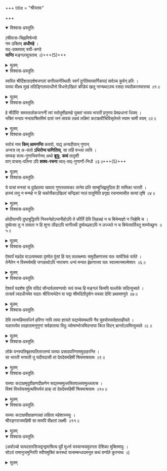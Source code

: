 +++
title = "श्रीस्तवः"

+++
<div class="js_include" url="/AgamaH_vaiShNavaH/rAmAnuja-sampradAyaH/vyakti-shlokAdi/kUresha-shrIvatsAnka-mishraH/shrIvatsAnkamishrebhyaH.md" newLevelForH1="5" includeTitle="false"> 
<details open><summary>विश्वास-प्रस्तुतिः</summary>

(श्रीवत्स-चिह्नमिश्रेभ्यो  
नम उक्तिम् **अधीमहे** ।  
यद्-उक्तयस् त्रयी-कण्ठे  
**यान्ति** मङ्गलसूत्रताम् ॥)+++(5)+++
</details>

<details><summary>मूलम्</summary>

(श्रीवत्सचिह्नमिश्रेभ्यो नम उक्तिमधीमहे ।  
यदुक्तयस्त्रयीकण्ठे यान्ति मङ्गलसूत्रताम् ॥)
</details>
</div>

<details open><summary>विश्वास-प्रस्तुतिः</summary>

स्वस्ति श्रीर्दिशतादशेषजगतां सर्गोपसर्गस्थितीः स्वर्गं दुर्गतिमापवर्गिकपदं सर्वञ्च कुर्वन् हरिः ।   
यस्या वीक्ष्य मुखं तदिङ्गितपराधीनो विधत्तेऽखिलं क्रीडेयं खलु नान्यथाऽस्य रसदा स्यादैकरस्यात्तया ॥१॥
</details>

<details><summary>मूलम्</summary>

स्वस्ति श्रीर्दिशतादशेषजगतां सर्गोपसर्गस्थितीः स्वर्गं दुर्गतिमापवर्गिकपदं सर्वञ्च कुर्वन् हरिः ।   
यस्या वीक्ष्य मुखं तदिङ्गितपराधीनो विधत्तेऽखिलं क्रीडेयं खलु नान्यथाऽस्य रसदा स्यादैकरस्यात्तया ॥१॥
</details>


<details open><summary>विश्वास-प्रस्तुतिः</summary>

हे श्रीर्देवि! समस्तलोकजननीं त्वां स्तोतुमीहामहे युक्तां भावय भारतीं प्रगुणय प्रेमप्रधानां धियम् ।   
भक्तिं भन्दय नन्दयाश्रितमिमं दासं जनं तावकं लक्ष्यं लक्ष्मि! कटाक्षवीचिविसृतेस्ते स्याम चामी वयम् ॥२॥
</details>

<details><summary>मूलम्</summary>

हे श्रीर्देवि! समस्तलोकजननीं त्वां स्तोतुमीहामहे युक्तां भावय भारतीं प्रगुणय प्रेमप्रधानां धियम् ।   
भक्तिं भन्दय नन्दयाश्रितमिमं दासं जनं तावकं लक्ष्यं लक्ष्मि! कटाक्षवीचिविसृतेस्ते स्याम चामी वयम् ॥२॥
</details>


<details open><summary>विश्वास-प्रस्तुतिः</summary>

स्तोत्रं नाम **किम् आमनन्ति** कवयो, यद्य् अन्यदीयान् गुणान्  
अन्यत्र त्व् अ-सतो **ऽधिरोप्य फणितिस्**, सा तर्हि वन्ध्या त्वयि ।   
सम्यक् सत्य-गुणाभिवर्णनम् अथो **ब्रूयुः**, **कथं** तादृशी  
वाग् वाचस्-पतिना ऽपि **शक्य-रचना** त्वत्-सद्-गुणार्णो-निधौ ॥३॥+++(5)+++
</details>

<details><summary>मूलम्</summary>

स्तोत्रं नाम किमामनन्ति कवयो यद्यन्यदीयान् गुणान् अन्यत्र त्वसतोऽधिरोप्य फणितिस्सा तर्हि वन्ध्या त्वयि ।   
सम्यक्सत्यगुणाभिवर्णनमथो ब्रूयुः कथं तादृशी वाग्वाचस्पतिनाऽपि शक्यरचना त्वत्सद्गुणार्णोनिधौ ॥३॥
</details>


<details open><summary>विश्वास-प्रस्तुतिः</summary>

ये वाचां मनसां च दुर्ग्रहतया ख्याता गुणास्तावकाः तानेव प्रति साम्बुजिह्वमुदिता है! मामिका भारती ।   
हास्यं तत्तु न मन्महे न हि चकोर्येकाऽखिलां चन्द्रिकां नालं पातुमिति प्रगृह्य रसनामासीत सत्यां तृषि ॥४॥
</details>

<details><summary>मूलम्</summary>

ये वाचां मनसां च दुर्ग्रहतया ख्याता गुणास्तावकाः तानेव प्रति साम्बुजिह्वमुदिता है! मामिका भारती ।   
हास्यं तत्तु न मन्महे न हि चकोर्येकाऽखिलां चन्द्रिकां नालं पातुमिति प्रगृह्य रसनामासीत सत्यां तृषि ॥४॥
</details>


<details open><summary>विश्वास-प्रस्तुतिः</summary>

क्षोदीयानपि दुष्टबुद्धिरपि निस्स्नेहोऽप्यनीहोऽपि ते कीर्तिं देवि लिहन्नहं न च बिभेम्यज्ञो न जिह्रेमि च ।   
दुष्येत्सा तु न तावता न हि शुना लीढाऽपि भागीरथी दुष्येच्छ्वाऽपि न लज्जते न च बिभेत्यार्तिस्तु शाम्येच्छुनः ॥५॥
</details>

<details><summary>मूलम्</summary>

क्षोदीयानपि दुष्टबुद्धिरपि निस्स्नेहोऽप्यनीहोऽपि ते कीर्तिं देवि लिहन्नहं न च बिभेम्यज्ञो न जिह्रेमि च ।   
दुष्येत्सा तु न तावता न हि शुना लीढाऽपि भागीरथी दुष्येच्छ्वाऽपि न लज्जते न च बिभेत्यार्तिस्तु शाम्येच्छुनः ॥५॥
</details>


<details open><summary>विश्वास-प्रस्तुतिः</summary>

ऐश्वर्यं महदेव वाऽल्पमथवा दृश्येत पुंसां हि यत् तल्लक्ष्म्याः समुदीक्षणात्तव यतः सार्वत्रिकं वर्तते ।   
तेनैतेन न विस्मयेमहि जगन्नाथोऽपि नारायणः धन्यं मन्यत ईक्षणात्तव यतः स्वात्मानमात्मेश्वरः ॥६॥
</details>

<details><summary>मूलम्</summary>

ऐश्वर्यं महदेव वाऽल्पमथवा दृश्येत पुंसां हि यत् तल्लक्ष्म्याः समुदीक्षणात्तव यतः सार्वत्रिकं वर्तते ।   
तेनैतेन न विस्मयेमहि जगन्नाथोऽपि नारायणः धन्यं मन्यत ईक्षणात्तव यतः स्वात्मानमात्मेश्वरः ॥६॥
</details>


<details open><summary>विश्वास-प्रस्तुतिः</summary>

ऐश्वर्यं यदशेष पुंसि यदिदं सौन्दर्यलावण्ययोः रूपं यच्च हि मङ्गलं किमपि यल्लोके सदित्युच्यते ।   
तत्सर्वं त्वदधीनमेव यदतः श्रीरित्यभेदेन वा यद्वा श्रीमदितीदृशेन वचसा देवि! प्रथामश्नुते ॥७॥
</details>

<details><summary>मूलम्</summary>

ऐश्वर्यं यदशेष पुंसि यदिदं सौन्दर्यलावण्ययोः रूपं यच्च हि मङ्गलं किमपि यल्लोके सदित्युच्यते ।   
तत्सर्वं त्वदधीनमेव यदतः श्रीरित्यभेदेन वा यद्वा श्रीमदितीदृशेन वचसा देवि! प्रथामश्नुते ॥७॥
</details>


<details open><summary>विश्वास-प्रस्तुतिः</summary>

देवि त्वन्महिमावधिर्न हरिणा नापि त्वया ज्ञायते यद्यप्येवमथापि नैव युवयोस्सर्वज्ञताहीयते ।   
यन्नास्त्येव तदज्ञतामनुगुणां सर्वज्ञताया विदुः व्योमाम्भोजमिदन्तया किल विदन् भ्रान्तोऽयमित्युच्यते ॥८॥
</details>

<details><summary>मूलम्</summary>

देवि त्वन्महिमावधिर्न हरिणा नापि त्वया ज्ञायते यद्यप्येवमथापि नैव युवयोस्सर्वज्ञताहीयते ।   
यन्नास्त्येव तदज्ञतामनुगुणां सर्वज्ञताया विदुः व्योमाम्भोजमिदन्तया किल विदन् भ्रान्तोऽयमित्युच्यते ॥८॥
</details>


<details open><summary>विश्वास-प्रस्तुतिः</summary>

लोके वनस्पतिबृहस्पतितारतम्यं यस्याः प्रसादपरिणाममुदाहरन्ति ।   
सा भारती भगवती तु यदीयदासी तां देवदेवमहिषीं श्रियमाश्रयामः ॥९॥
</details>

<details><summary>मूलम्</summary>

लोके वनस्पतिबृहस्पतितारतम्यं यस्याः प्रसादपरिणाममुदाहरन्ति ।   
सा भारती भगवती तु यदीयदासी तां देवदेवमहिषीं श्रियमाश्रयामः ॥९॥
</details>


<details open><summary>विश्वास-प्रस्तुतिः</summary>

यस्याः कटाक्षमृदुवीक्षणदीक्षणेन सद्यस्समुल्लसितपल्लवमुल्ललास ।   
विश्वं विपर्ययसमुत्थविपर्ययं प्राक् तां देवदेवमहिषीं श्रियमाश्रयामः ॥१०॥
</details>

<details><summary>मूलम्</summary>

यस्याः कटाक्षमृदुवीक्षणदीक्षणेन सद्यस्समुल्लसितपल्लवमुल्ललास ।   
विश्वं विपर्ययसमुत्थविपर्ययं प्राक् तां देवदेवमहिषीं श्रियमाश्रयामः ॥१०॥
</details>


<details open><summary>विश्वास-प्रस्तुतिः</summary>

यस्याः कटाक्षवीक्षाक्षणलक्षं लक्षिता महेशास्स्युः ।   
श्रीरङ्गराजमहिषी सा मामपि वीक्षतां लक्ष्मीः ॥११॥
</details>

<details><summary>मूलम्</summary>

यस्याः कटाक्षवीक्षाक्षणलक्षं लक्षिता महेशास्स्युः ।   
श्रीरङ्गराजमहिषी सा मामपि वीक्षतां लक्ष्मीः ॥११॥
</details>


<details open><summary>विश्वास-प्रस्तुतिः</summary>

(अर्वाञ्चो यत्पदसरसिजद्वन्द्वमाश्रित्य पूर्वे मूर्ध्ना यस्यान्वयमुपगता देशिका मुक्तिमापुः ।   
सोऽयं रामानुजमुनिरपि स्वीयमुक्तिं करस्थां यत्सम्बन्धादमनुत कथं वर्ण्यते कूरनाथः ॥)
</details>

<details><summary>मूलम्</summary>

(अर्वाञ्चो यत्पदसरसिजद्वन्द्वमाश्रित्य पूर्वे मूर्ध्ना यस्यान्वयमुपगता देशिका मुक्तिमापुः ।   
सोऽयं रामानुजमुनिरपि स्वीयमुक्तिं करस्थां यत्सम्बन्धादमनुत कथं वर्ण्यते कूरनाथः ॥)
</details>